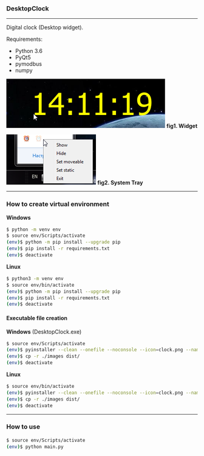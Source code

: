 ### DesktopClock
___

Digital clock (Desktop widget).

Requirements:
- Python 3.6
- PyQt5
- pymodbus
- numpy

![](doc/screen1.png)
**fig1. Widget**

![System Tray](doc/screen2.png)
**fig2. System Tray**

___
### How to create virtual environment
**Windows**
~~~bash
$ python -m venv env
$ source env/Scripts/activate
(env)$ python -m pip install --upgrade pip
(env)$ pip install -r requirements.txt
(env)$ deactivate
~~~
**Linux**
~~~bash
$ python3 -m venv env
$ source env/bin/activate
(env)$ python -m pip install --upgrade pip
(env)$ pip install -r requirements.txt
(env)$ deactivate
~~~
#### Executable file creation
**Windows** (DesktopClock.exe)
~~~bash
$ source env/Scripts/activate
(env)$ pyinstaller --clean --onefile --noconsole --icon=clock.png --name DesktopClock ./main.py
(env)$ cp -r ./images dist/
(env)$ deactivate
~~~
**Linux**
~~~bash
$ source env/bin/activate
(env)$ pyinstaller --clean --onefile --noconsole --icon=clock.png --name DesktopClock ./main.py
(env)$ cp -r ./images dist/
(env)$ deactivate
~~~
---
### How to use
~~~bash
$ source env/Scripts/activate
(env)$ python main.py
~~~
